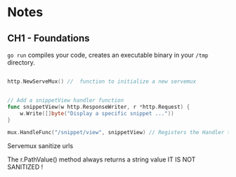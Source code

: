 # Notes

## CH1 - Foundations

 `go run` compiles your code, creates an executable binary in your `/tmp`
directory.

```go

http.NewServeMux() //  function to initialize a new servemux

```


```go

// Add a snippetView handler function
func snippetView(w http.ResponseWriter, r *http.Request) {
	w.Write([]byte("Display a specific snippet ..."))
}

mux.HandleFunc("/snippet/view", snippetView) // Registers the Handler to  route

```

Servemux sanitize urls

The r.PathValue() method always returns a string value IT IS NOT SANITIZED !


